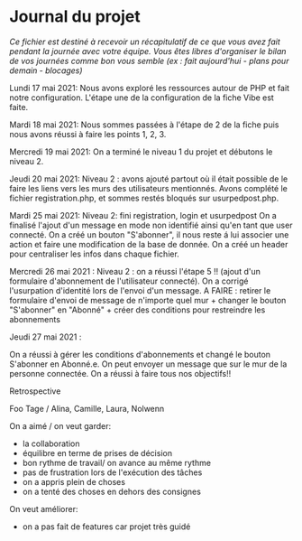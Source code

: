 # Journal du projet

*Ce fichier est destiné à recevoir un récapitulatif de ce que vous avez fait pendant la journée avec votre équipe. Vous êtes libres d'organiser le bilan de vos journées comme bon vous semble (ex : fait aujourd'hui - plans pour demain - blocages)*

Lundi 17 mai 2021:
Nous avons exploré les ressources autour de PHP et fait notre configuration.
L'étape une de la configuration de la fiche Vibe est faite.

Mardi 18 mai 2021:
Nous sommes passées à l'étape de 2 de la fiche puis nous avons réussi à faire les points 1, 2, 3.

Mercredi 19 mai 2021:
On a terminé le niveau 1 du projet et débutons le niveau 2.

Jeudi 20 mai 2021:
Niveau 2 : avons ajouté partout où il était possible de le faire les liens vers les murs des utilisateurs mentionnés.
Avons complété le fichier registration.php, et sommes restés bloqués sur usurpedpost.php.

Mardi 25 mai 2021:
Niveau 2: fini registration, login et usurpedpost
On a finalisé l'ajout d'un message en mode non identifié ainsi qu'en tant que user connecté. 
On a créé un bouton "S'abonner", il nous reste á lui associer une action et faire une modification de la base de donnée. 
On a créé un header pour centraliser les infos dans chaque fichier. 

Mercredi 26 mai 2021 :
Niveau 2 : on a réussi l'étape 5 !! (ajout d'un formulaire d'abonnement de l'utilisateur connecté).
On a corrigé l'usurpation d'identité lors de l'envoi d'un message.
A FAIRE : retirer le formulaire d'envoi de message de n'importe quel mur + changer le bouton "S'abonner" en "Abonné" + créer des conditions pour restreindre les abonnements

Jeudi 27 mai 2021 :

On a réussi à gérer les conditions d'abonnements et changé le bouton S'abonner en Abonné.e. 
On peut envoyer un message que sur le mur de la personne connectée. 
On a réussi à faire tous nos objectifs!! 

Retrospective

Foo Tage / Alina, Camille, Laura, Nolwenn

On a aimé / on veut garder:
- la collaboration
-  équilibre en terme de prises de décision
- bon rythme de travail/ on avance au même rythme 
- pas de frustration lors de l'exécution des tâches
- on a appris plein de choses 
- on a tenté des choses en dehors des consignes

On veut améliorer:
- on a pas fait de features car projet très guidé 



